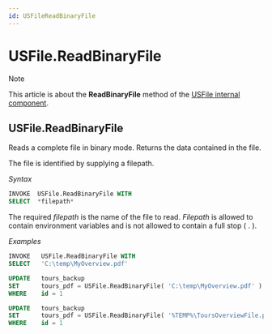 ```yaml
---
id: USFileReadBinaryFile
---
```


# USFile.ReadBinaryFile



> [!NOTE]
> This article is about the **ReadBinaryFile** method of the [USFile internal component](/docs/Extensions/USFile%20internal%20component).

## **USFile.ReadBinaryFile**

Reads a complete file in binary mode. Returns the data contained in the file.

The file is identified by supplying a filepath.

*Syntax*

```sql
INVOKE  USFile.ReadBinaryFile WITH
SELECT  *filepath*
```

The required *filepath* is the name of the file to read. *Filepath* is allowed to contain environment variables and is not allowed to contain a full stop ( . ).

*Examples*

```sql
INVOKE   USFile.ReadBinaryFile WITH
SELECT   'C:\temp\MyOverview.pdf'
```

```sql
UPDATE   tours_backup
SET      tours_pdf = USFile.ReadBinaryFile( 'C:\temp\MyOverview.pdf' )
WHERE    id = 1
```

```sql
UPDATE   tours_backup
SET      tours_pdf = USFile.ReadBinaryFile( '%TEMP%\ToursOverviewFile.pdf' )
WHERE    id = 1
```

 